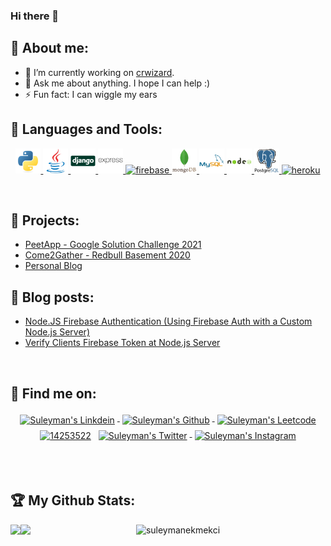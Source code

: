 ### Hi there 👋

## :boy: About me:
- 🔭 I’m currently working on [crwizard](https://crwizard.com/).
- 💬 Ask me about anything. I hope I can help :)
- ⚡ Fun fact: I can wiggle my ears

## 🧰 Languages and Tools:

<p align="center">
 <a href="https://www.python.org" target="_blank"> <img src="https://raw.githubusercontent.com/devicons/devicon/master/icons/python/python-original.svg" alt="python" width="40" height="40"/> </a> 
 <a href="https://www.java.com" target="_blank"> <img src="https://raw.githubusercontent.com/devicons/devicon/master/icons/java/java-original.svg" alt="java" width="40" height="40"/> </a> 
 <a href="https://www.djangoproject.com/" target="_blank"> <img src="https://raw.githubusercontent.com/devicons/devicon/master/icons/django/django-original.svg" alt="django" width="40" height="40"/> </a> 
 <a href="https://expressjs.com" target="_blank"> <img src="https://raw.githubusercontent.com/devicons/devicon/master/icons/express/express-original-wordmark.svg" alt="express" width="40" height="40"/> </a> 
 <a href="https://firebase.google.com/" target="_blank"> <img src="https://www.vectorlogo.zone/logos/firebase/firebase-icon.svg" alt="firebase" width="40" height="40"/> </a> 
 <a href="https://www.mongodb.com/" target="_blank"> <img src="https://raw.githubusercontent.com/devicons/devicon/master/icons/mongodb/mongodb-original-wordmark.svg" alt="mongodb" width="40" height="40"/> </a> <a href="https://www.mysql.com/" target="_blank"> <img src="https://raw.githubusercontent.com/devicons/devicon/master/icons/mysql/mysql-original-wordmark.svg" alt="mysql" width="40" height="40"/> </a> <a href="https://nodejs.org" target="_blank"> <img src="https://raw.githubusercontent.com/devicons/devicon/master/icons/nodejs/nodejs-original-wordmark.svg" alt="nodejs" width="40" height="40"/> </a> <a href="https://www.postgresql.org" target="_blank"> <img src="https://raw.githubusercontent.com/devicons/devicon/master/icons/postgresql/postgresql-original-wordmark.svg" alt="postgresql" width="40" height="40"/> </a> 
<a href="https://heroku.com" target="_blank"> <img src="https://www.vectorlogo.zone/logos/heroku/heroku-icon.svg" alt="heroku" width="40" height="40"/> </a> 

</p>
<br />

## :hammer: Projects:
- [PeetApp - Google Solution Challenge 2021](https://github.com/suleymanekmekci/Solution-Challenge-Pet-Care)
- [Come2Gather - Redbull Basement 2020](https://play.google.com/store/apps/details?id=com.app.Come2Gather)
- [Personal Blog](https://github.com/suleymanekmekci/blog)

## :blue_book: Blog posts:
- [Node.JS Firebase Authentication (Using Firebase Auth with a Custom Node.js Server)](http://suleymanekmekci-blog.herokuapp.com/articles/nodejs-firebase-authentication-using-firebase-auth-with-a-custom-nodejs-server-and-nodejs-firebase-oturum-yonetimi-firebase-ile-nodejs-sunucusu-kullanarak-oturum-yonetimi-)
- [Verify Clients Firebase Token at Node.js Server](http://suleymanekmekci-blog.herokuapp.com/articles/verify-clients-firebase-token-at-nodejs-server-and-firebase-istemciden-gelen-tokeni-nodejs-sunucusunda-dogrulama)

<br />

##  :email: Find me on:
<p align="center">
<a href="https://linkedin.com/in/suleymanekmekci">
  <img align="center" alt="Suleyman's Linkdein" height="40" style="vertical-align:top; margin:4px" src="https://cdn.jsdelivr.net/npm/simple-icons@v3/icons/linkedin.svg" />
</a>
<a href="https://github.com/suleymanekmekci">
  <img align="center" alt="Suleyman's Github" height="40" style="vertical-align:top; margin:4px" src="https://cdn.jsdelivr.net/npm/simple-icons@v3/icons/github.svg" />
</a>
<a href="https://www.leetcode.com/suleymanekmekci" target="blank">
 <img align="center" alt="Suleyman's Leetcode" style="vertical-align:top; margin:4px" src="https://upload.wikimedia.org/wikipedia/commons/1/19/LeetCode_logo_black.png" height="40" width="40" /></a>
<a href="https://stackoverflow.com/users/14253522" target="blank"><img align="center" style="vertical-align:top; margin:4px" src="https://upload.wikimedia.org/wikipedia/commons/thumb/e/ef/Stack_Overflow_icon.svg/768px-Stack_Overflow_icon.svg.png" alt="14253522" height="40" width="40" /></a>
<a href="https://twitter.com/sekmekci4">
  <img align="center" alt="Suleyman's Twitter" height="40" style="vertical-align:top; margin:4px" src="https://cdn.jsdelivr.net/npm/simple-icons@v3/icons/twitter.svg" />
</a>
<a href="https://instagram.com/sekmekciii/">
  <img align="center" alt="Suleyman's Instagram" height="40" style="vertical-align:top; margin:4px" src="https://cdn.jsdelivr.net/npm/simple-icons@v3/icons/instagram.svg" />
</a>
<p/>

<br/>
<br/>



## :trophy: My Github Stats:
<div>
<a href="https://github-readme-stats.vercel.app/api?username=suleymanekmekci&theme=radical">
  <img  align="left" src="https://github-readme-stats.vercel.app/api?username=suleymanekmekci&theme=radical" />
</a>
<a href="https://github-readme-stats.vercel.app/api/top-langs/?username=suleymanekmekci&theme=radical">
  <img align="left" height="250" src="https://github-readme-stats.vercel.app/api/top-langs/?username=suleymanekmekci&theme=radical" />
</a>
</div>


<p align="center">
 <img src="https://komarev.com/ghpvc/?username=suleymanekmekci&color=green&style=plastic" alt="suleymanekmekci" /> 
</p>

